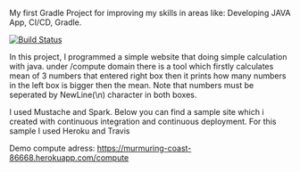 My first Gradle Project for improving my skills in areas like: Developing JAVA App, CI/CD, Gradle.

[![Build Status](https://travis-ci.com/kaanuzunpinar/FirstGradle.svg?branch=main)](https://travis-ci.com/kaanuzunpinar/FirstGradle)

In this project, I programmed a simple website that doing simple calculation with java. under
/compute domain there is a tool which firstly calculates mean of 3 numbers that entered right box
then it prints how many numbers in the left box is bigger then the mean. Note that numbers must be seperated by NewLine(\n) character in both boxes.

I used Mustache and Spark.
Below you can find a sample site which i created with continuous integration and continuous deployment.
For this sample I used Heroku and Travis

Demo compute adress: https://murmuring-coast-86668.herokuapp.com/compute
